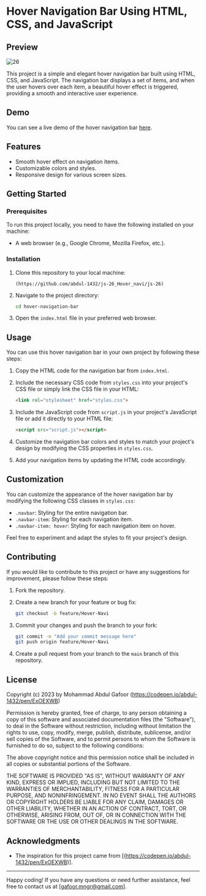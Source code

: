 # Hover Navigation Bar Using HTML, CSS, and JavaScript

## Preview

![26](https://github.com/abdul-1432/js-26_Hover_navi/assets/124916666/921c2884-9114-4983-a4cb-2c1eae1fb1a5)

This project is a simple and elegant hover navigation bar built using HTML, CSS, and JavaScript. The navigation bar displays a set of items, and when the user hovers over each item, a beautiful hover effect is triggered, providing a smooth and interactive user experience.

## Demo

You can see a live demo of the hover navigation bar [here](https://codepen.io/abdul-1432/pen/ExOEXWB).

## Features

- Smooth hover effect on navigation items.
- Customizable colors and styles.
- Responsive design for various screen sizes.

## Getting Started

### Prerequisites

To run this project locally, you need to have the following installed on your machine:

- A web browser (e.g., Google Chrome, Mozilla Firefox, etc.).

### Installation

1. Clone this repository to your local machine:

   ```bash[
   (https://github.com/abdul-1432/js-26_Hover_navi/js-26)
   ```

2. Navigate to the project directory:

   ```bash
   cd hover-navigation-bar
   ```

3. Open the `index.html` file in your preferred web browser.

## Usage

You can use this hover navigation bar in your own project by following these steps:

1. Copy the HTML code for the navigation bar from `index.html`.

2. Include the necessary CSS code from `styles.css` into your project's CSS file or simply link the CSS file in your HTML:

   ```HTML
   <link rel="stylesheet" href="styles.css">
   ```

3. Include the JavaScript code from `script.js` in your project's JavaScript file or add it directly to your HTML file:

   ```html
   <script src="script.js"></script>
   ```

4. Customize the navigation bar colors and styles to match your project's design by modifying the CSS properties in `styles.css`.

5. Add your navigation items by updating the HTML code accordingly.

## Customization

You can customize the appearance of the hover navigation bar by modifying the following CSS classes in `styles.css`:

- `.navbar`: Styling for the entire navigation bar.
- `.navbar-item`: Styling for each navigation item.
- `.navbar-item: hover`: Styling for each navigation item on hover.

Feel free to experiment and adapt the styles to fit your project's design.

## Contributing

If you would like to contribute to this project or have any suggestions for improvement, please follow these steps:

1. Fork the repository.

2. Create a new branch for your feature or bug fix:

   ```bash
   git checkout -b feature/Hover-Navi
   ```

3. Commit your changes and push the branch to your fork:

   ```bash
   git commit -m "Add your commit message here"
   git push origin feature/Hover-Navi
   ```

4. Create a pull request from your branch to the `main` branch of this repository.

## License

Copyright (c) 2023 by Mohammad Abdul Gafoor (https://codepen.io/abdul-1432/pen/ExOEXWB)

Permission is hereby granted, free of charge, to any person obtaining a copy of this software and associated documentation files (the "Software"), to deal in the Software without restriction, including without limitation the rights to use, copy, modify, merge, publish, distribute, sublicense, and/or sell copies of the Software, and to permit persons to whom the Software is furnished to do so, subject to the following conditions:

The above copyright notice and this permission notice shall be included in all copies or substantial portions of the Software.

THE SOFTWARE IS PROVIDED "AS IS", WITHOUT WARRANTY OF ANY KIND, EXPRESS OR IMPLIED, INCLUDING BUT NOT LIMITED TO THE WARRANTIES OF MERCHANTABILITY, FITNESS FOR A PARTICULAR PURPOSE, AND NONINFRINGEMENT. IN NO EVENT SHALL THE AUTHORS OR COPYRIGHT HOLDERS BE LIABLE FOR ANY CLAIM, DAMAGES OR OTHER LIABILITY, WHETHER IN AN ACTION OF CONTRACT, TORT, OR OTHERWISE, ARISING FROM, OUT OF, OR IN CONNECTION WITH THE SOFTWARE OR THE USE OR OTHER DEALINGS IN THE SOFTWARE.



## Acknowledgments

- The inspiration for this project came from [(https://codepen.io/abdul-1432/pen/ExOEXWB)].

---

Happy coding! If you have any questions or need further assistance, feel free to contact us at [gafoor.mngr@gmail.com].

